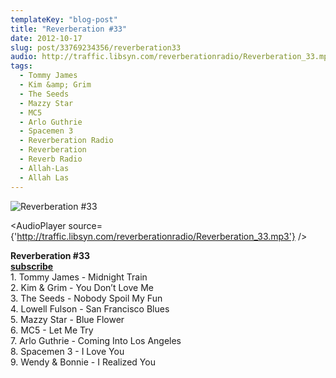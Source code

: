 ```yaml
---
templateKey: "blog-post"
title: "Reverberation #33"
date: 2012-10-17
slug: post/33769234356/reverberation33
audio: http://traffic.libsyn.com/reverberationradio/Reverberation_33.mp3
tags:
  - Tommy James
  - Kim &amp; Grim
  - The Seeds
  - Mazzy Star
  - MC5
  - Arlo Guthrie
  - Spacemen 3
  - Reverberation Radio
  - Reverberation
  - Reverb Radio
  - Allah-Las
  - Allah Las
---
```


![Reverberation #33](../images/ebd140e4a361e4afd238937e29af6b5f5594a4ad2bddb8cc54b3a9f102a3d8eb.jpg)

<AudioPlayer source={'http://traffic.libsyn.com/reverberationradio/Reverberation_33.mp3'} />

<p><strong>Reverberation #33<br /><strong><a href="https://itunes.apple.com/us/podcast/reverberation-radio/id520739212?ign-mpt=uo%3D4" title="subscribe" target="_blank">subscribe</a></strong><br /></strong>1. Tommy James - Midnight Train<br />2. Kim &amp; Grim - You Don&rsquo;t Love Me<br />3. The Seeds - Nobody Spoil My Fun<br />4. Lowell Fulson - San Francisco Blues<br />5. Mazzy Star - Blue Flower<br />6. MC5 - Let Me Try<br />7. Arlo Guthrie - Coming Into Los Angeles<br />8. Spacemen 3 - I Love You<br />9. Wendy &amp; Bonnie - I Realized You</p>
